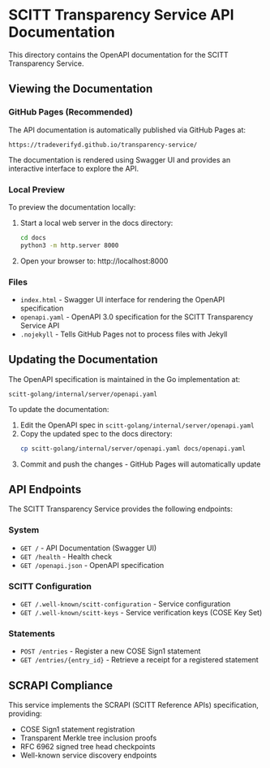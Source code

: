 # SCITT Transparency Service API Documentation

This directory contains the OpenAPI documentation for the SCITT Transparency Service.

## Viewing the Documentation

### GitHub Pages (Recommended)

The API documentation is automatically published via GitHub Pages at:
```
https://tradeverifyd.github.io/transparency-service/
```

The documentation is rendered using Swagger UI and provides an interactive interface to explore the API.

### Local Preview

To preview the documentation locally:

1. Start a local web server in the docs directory:
   ```bash
   cd docs
   python3 -m http.server 8000
   ```

2. Open your browser to: http://localhost:8000

### Files

- `index.html` - Swagger UI interface for rendering the OpenAPI specification
- `openapi.yaml` - OpenAPI 3.0 specification for the SCITT Transparency Service API
- `.nojekyll` - Tells GitHub Pages not to process files with Jekyll

## Updating the Documentation

The OpenAPI specification is maintained in the Go implementation at:
```
scitt-golang/internal/server/openapi.yaml
```

To update the documentation:

1. Edit the OpenAPI spec in `scitt-golang/internal/server/openapi.yaml`
2. Copy the updated spec to the docs directory:
   ```bash
   cp scitt-golang/internal/server/openapi.yaml docs/openapi.yaml
   ```
3. Commit and push the changes - GitHub Pages will automatically update

## API Endpoints

The SCITT Transparency Service provides the following endpoints:

### System
- `GET /` - API Documentation (Swagger UI)
- `GET /health` - Health check
- `GET /openapi.json` - OpenAPI specification

### SCITT Configuration
- `GET /.well-known/scitt-configuration` - Service configuration
- `GET /.well-known/scitt-keys` - Service verification keys (COSE Key Set)

### Statements
- `POST /entries` - Register a new COSE Sign1 statement
- `GET /entries/{entry_id}` - Retrieve a receipt for a registered statement

## SCRAPI Compliance

This service implements the SCRAPI (SCITT Reference APIs) specification, providing:
- COSE Sign1 statement registration
- Transparent Merkle tree inclusion proofs
- RFC 6962 signed tree head checkpoints
- Well-known service discovery endpoints
